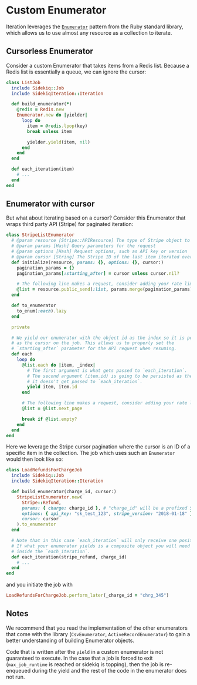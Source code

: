# Custom Enumerator

Iteration leverages the [`Enumerator`](https://ruby-doc.org/core-3.1.2/Enumerator.html) pattern from the Ruby standard library, which allows us to use almost any resource as a collection to iterate.

## Cursorless Enumerator

Consider a custom Enumerator that takes items from a Redis list. Because a Redis list is essentially a queue, we can ignore the cursor:

```ruby
class ListJob
  include Sidekiq::Job
  include SidekiqIteration::Iteration

  def build_enumerator(*)
    @redis = Redis.new
    Enumerator.new do |yielder|
      loop do
        item = @redis.lpop(key)
        break unless item

        yielder.yield(item, nil)
      end
    end
  end

  def each_iteration(item)
    # ...
  end
end
```

## Enumerator with cursor

But what about iterating based on a cursor? Consider this Enumerator that wraps third party API (Stripe) for paginated iteration:

```ruby
class StripeListEnumerator
  # @param resource [Stripe::APIResource] The type of Stripe object to request
  # @param params [Hash] Query parameters for the request
  # @param options [Hash] Request options, such as API key or version
  # @param cursor [String] The Stripe ID of the last item iterated over
  def initialize(resource, params: {}, options: {}, cursor:)
    pagination_params = {}
    pagination_params[:starting_after] = cursor unless cursor.nil?

    # The following line makes a request, consider adding your rate limiter here.
    @list = resource.public_send(:list, params.merge(pagination_params), options)
  end

  def to_enumerator
    to_enum(:each).lazy
  end

  private

  # We yield our enumerator with the object id as the index so it is persisted
  # as the cursor on the job. This allows us to properly set the
  # `starting_after` parameter for the API request when resuming.
  def each
    loop do
      @list.each do |item, _index|
        # The first argument is what gets passed to `each_iteration`.
        # The second argument (item.id) is going to be persisted as the cursor,
        # it doesn't get passed to `each_iteration`.
        yield item, item.id
      end

      # The following line makes a request, consider adding your rate limiter here.
      @list = @list.next_page

      break if @list.empty?
    end
  end
end
```

Here we leverage the Stripe cursor pagination where the cursor is an ID of a specific item in the collection. The job
which uses such an `Enumerator` would then look like so:

```ruby
class LoadRefundsForChargeJob
  include Sidekiq::Job
  include SidekiqIteration::Iteration

  def build_enumerator(charge_id, cursor:)
    StripeListEnumerator.new(
      Stripe::Refund,
      params: { charge: charge_id }, # "charge_id" will be a prefixed Stripe ID such as "chrg_123"
      options: { api_key: "sk_test_123", stripe_version: "2018-01-18" },
      cursor: cursor
    ).to_enumerator
  end

  # Note that in this case `each_iteration` will only receive one positional argument per iteration.
  # If what your enumerator yields is a composite object you will need to unpack it yourself
  # inside the `each_iteration`.
  def each_iteration(stripe_refund, charge_id)
    # ...
  end
end
```

and you initiate the job with

```ruby
LoadRefundsForChargeJob.perform_later(_charge_id = "chrg_345")
```

## Notes

We recommend that you read the implementation of the other enumerators that come with the library (`CsvEnumerator`, `ActiveRecordEnumerator`) to gain a better understanding of building Enumerator objects.

Code that is written after the `yield` in a custom enumerator is not guaranteed to execute. In the case that a job is forced to exit (`max_job_runtime` is reached or sidekiq is topping), then the job is re-enqueued during the yield and the rest of the code in the enumerator does not run.
